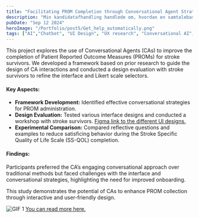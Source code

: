 ```yaml
---
title: "Facilitating PROM Completion through Conversational Agent Strategies: Comparing Reflective Questions and Examples"
description: "Min kandidatafhandling handlede om, hvordan en samtalebaseret AI kan hjælpe patienter med at forstå og besvare sundhedsspørgeskemaer."
pubDate: "Sep 12 2024"
heroImage: "/Portfolio/post5/Get_help_automatically.png"
tags: ["AI","Chatbot", "UI Design", "UX research", "Conversational AI", "Figma", "NLP"]
---
```

<html lang="en">
<body>
    <section>
        <p>This project explores the use of Conversational Agents (CAs) to improve the completion of Patient Reported Outcome Measures (PROMs) for stroke survivors. We developed a framework based on prior research to guide the design of CA interactions and conducted a design evaluation with stroke survivors to refine the interface and Likert scale selectors.</p>
        <h4>Key Aspects:</h4>
        <ul>
            <li><strong>Framework Development:</strong> Identified effective conversational strategies for PROM administration.</li>
            <li><strong>Design Evaluation:</strong> Tested various interface designs and conducted a workshop with stroke survivors. <a href="https://www.figma.com/proto/2xl02dXnuIz7IlEJ000uv6/Med10?link=homepage&pscd=psxid.figma.com&ps_partner_key=c292cm5jb21tZXJjZWRlbWFuZHRlYW01Mjc4&sid=lo43f5cyug0002cl0sdqy&node-id=56-151&starting-point-node-id=3%3A35&ps_xid=9VGAIQGystVh4Y&gsxid=9VGAIQGystVh4Y&gspk=c292cm5jb21tZXJjZWRlbWFuZHRlYW01Mjc4" target="_blank">Figma link to the different UI designs.</a></li>
            <li><strong>Experimental Comparison:</strong> Compared reflective questions and examples to reduce satisficing behavior during the Stroke Specific Quality of Life Scale (SS-QOL) completion.</li>
        </ul>
        <h4>Findings:</h4>
        <p>Participants preferred the CA’s engaging conversational approach over traditional methods but faced challenges with the interface and conversational strategies, highlighting the need for improved onboarding.</p>
        <p>This study demonstrates the potential of CAs to enhance PROM collection through interactive and user-friendly design.</p>
    </section>
    <img src="/Portfolio/post5/poster.png" alt="GIF 1">
    <a href="https://drive.google.com/file/d/1gJ4rlEEP0kt2rcM2Lh4g0kciHMX4og9t/view?usp=sharing" target="_blank">You can read more here.</a>
</body>
</html>